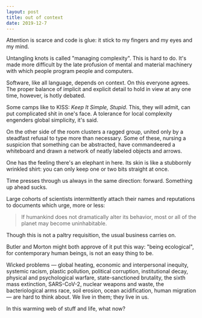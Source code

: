 ```yaml
---
layout: post
title: out of context
date: 2019-12-7
---
```


Attention is scarce and code is glue: it stick to my fingers and my eyes and my mind.

Untangling knots is called "managing complexity". This is hard to do. It's made more difficult by the late profusion of mental and material machinery with which people program people and computers.

Software, like all language, depends on context. On this everyone agrees. The proper balance of implicit and explicit detail to hold in view at any one time, however, is hotly debated.

Some camps like to KISS: *Keep It Simple, Stupid*. This, they will admit, can put complicated shit in one's face. A tolerance for local complexity engenders global simplicity, it's said.

On the other side of the room clusters a ragged group, united only by a steadfast refusal to type more than necessary. Some of these, nursing a suspicion that something can be abstracted, have commandeered a whiteboard and drawn a network of neatly labeled objects and arrows.

One has the feeling there's an elephant in here. Its skin is like a stubbornly wrinkled shirt: you can only keep one or two bits straight at once.

Time presses through us always in the same direction: forward. Something up ahead sucks.

Large cohorts of scientists intermittently attach their names and reputations to documents which urge, more or less:

> If humankind does not dramatically alter its behavior, most or all of the planet may become uninhabitable.

Though this is not a paltry requisition, the usual business carries on.

Butler and Morton might both approve of it put this way: "being ecological", for contemporary human beings, is not an easy thing to be.

Wicked problems &mdash; global heating, economic and interpersonal inequity, systemic racism, plastic pollution, political corruption, institutional decay, physical and psychological warfare, state-sanctioned brutality, the sixth mass extinction, SARS-CoV-2, nuclear weapons and waste, the bacteriological arms race, soil erosion, ocean acidification, human migration &mdash; are hard to think about. We live in them; they live in us.

In this warming web of stuff and life, what now?

